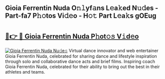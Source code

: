 ## Gioia Ferrentin Nuda O𝚗𝚕yf𝚊ns L𝚎a𝚔ed N𝚞𝚍es - Part-fa7 P𝚑𝚘tos Vi𝚍𝚎o - H𝚘𝚝 Part L𝚎a𝚔s gOEug

# <h2><a href="http://kf5oldp.oniu.top/?m=Gioia+Ferrentin+Nuda">🔗👉 🔴 Gioia Ferrentin Nuda P𝚑ot𝚘𝚜 V𝚒d𝚎o</a></h2>

[![Gioia Ferrentin Nuda Nu𝚍e𝚜](https://i.imgur.com/0qMVB7G.gif)](http://kf5oldp.oniu.top/?m=Gioia+Ferrentin+Nuda)
Virtual dance innovator and web entertainer Gioia Ferrentin Nuda, celebrated for sharing dance and lifestyle inspiration through solo and collaborative dance acts and brief films. Inspiring coach Gioia Ferrentin Nuda, celebrated for their ability to bring out the best in their athletes and teams.  
